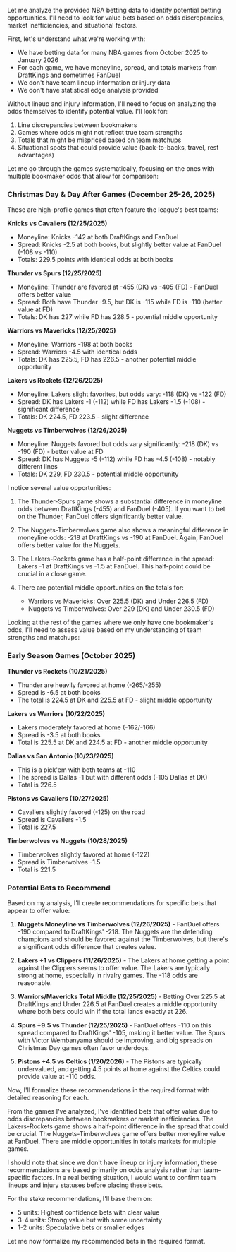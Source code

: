 Let me analyze the provided NBA betting data to identify potential betting opportunities. I'll need to look for value bets based on odds discrepancies, market inefficiencies, and situational factors.

First, let's understand what we're working with:
- We have betting data for many NBA games from October 2025 to January 2026
- For each game, we have moneyline, spread, and totals markets from DraftKings and sometimes FanDuel
- We don't have team lineup information or injury data
- We don't have statistical edge analysis provided

Without lineup and injury information, I'll need to focus on analyzing the odds themselves to identify potential value. I'll look for:

1. Line discrepancies between bookmakers
2. Games where odds might not reflect true team strengths
3. Totals that might be mispriced based on team matchups
4. Situational spots that could provide value (back-to-backs, travel, rest advantages)

Let me go through the games systematically, focusing on the ones with multiple bookmaker odds that allow for comparison:

### Christmas Day & Day After Games (December 25-26, 2025)
These are high-profile games that often feature the league's best teams:

**Knicks vs Cavaliers (12/25/2025)**
- Moneyline: Knicks -142 at both DraftKings and FanDuel
- Spread: Knicks -2.5 at both books, but slightly better value at FanDuel (-108 vs -110)
- Totals: 229.5 points with identical odds at both books

**Thunder vs Spurs (12/25/2025)**
- Moneyline: Thunder are favored at -455 (DK) vs -405 (FD) - FanDuel offers better value
- Spread: Both have Thunder -9.5, but DK is -115 while FD is -110 (better value at FD)
- Totals: DK has 227 while FD has 228.5 - potential middle opportunity

**Warriors vs Mavericks (12/25/2025)**
- Moneyline: Warriors -198 at both books
- Spread: Warriors -4.5 with identical odds
- Totals: DK has 225.5, FD has 226.5 - another potential middle opportunity

**Lakers vs Rockets (12/26/2025)**
- Moneyline: Lakers slight favorites, but odds vary: -118 (DK) vs -122 (FD)
- Spread: DK has Lakers -1 (-112) while FD has Lakers -1.5 (-108) - significant difference
- Totals: DK 224.5, FD 223.5 - slight difference

**Nuggets vs Timberwolves (12/26/2025)**
- Moneyline: Nuggets favored but odds vary significantly: -218 (DK) vs -190 (FD) - better value at FD
- Spread: DK has Nuggets -5 (-112) while FD has -4.5 (-108) - notably different lines
- Totals: DK 229, FD 230.5 - potential middle opportunity

I notice several value opportunities:

1. The Thunder-Spurs game shows a substantial difference in moneyline odds between DraftKings (-455) and FanDuel (-405). If you want to bet on the Thunder, FanDuel offers significantly better value.

2. The Nuggets-Timberwolves game also shows a meaningful difference in moneyline odds: -218 at DraftKings vs -190 at FanDuel. Again, FanDuel offers better value for the Nuggets.

3. The Lakers-Rockets game has a half-point difference in the spread: Lakers -1 at DraftKings vs -1.5 at FanDuel. This half-point could be crucial in a close game.

4. There are potential middle opportunities on the totals for:
   - Warriors vs Mavericks: Over 225.5 (DK) and Under 226.5 (FD)
   - Nuggets vs Timberwolves: Over 229 (DK) and Under 230.5 (FD)

Looking at the rest of the games where we only have one bookmaker's odds, I'll need to assess value based on my understanding of team strengths and matchups:

### Early Season Games (October 2025)

**Thunder vs Rockets (10/21/2025)**
- Thunder are heavily favored at home (-265/-255)
- Spread is -6.5 at both books
- The total is 224.5 at DK and 225.5 at FD - slight middle opportunity

**Lakers vs Warriors (10/22/2025)**
- Lakers moderately favored at home (-162/-166)
- Spread is -3.5 at both books
- Total is 225.5 at DK and 224.5 at FD - another middle opportunity

**Dallas vs San Antonio (10/23/2025)**
- This is a pick'em with both teams at -110
- The spread is Dallas -1 but with different odds (-105 Dallas at DK)
- Total is 226.5

**Pistons vs Cavaliers (10/27/2025)**
- Cavaliers slightly favored (-125) on the road
- Spread is Cavaliers -1.5
- Total is 227.5

**Timberwolves vs Nuggets (10/28/2025)**
- Timberwolves slightly favored at home (-122)
- Spread is Timberwolves -1.5
- Total is 221.5

### Potential Bets to Recommend

Based on my analysis, I'll create recommendations for specific bets that appear to offer value:

1. **Nuggets Moneyline vs Timberwolves (12/26/2025)** - FanDuel offers -190 compared to DraftKings' -218. The Nuggets are the defending champions and should be favored against the Timberwolves, but there's a significant odds difference that creates value.

2. **Lakers +1 vs Clippers (11/26/2025)** - The Lakers at home getting a point against the Clippers seems to offer value. The Lakers are typically strong at home, especially in rivalry games. The -118 odds are reasonable.

3. **Warriors/Mavericks Total Middle (12/25/2025)** - Betting Over 225.5 at DraftKings and Under 226.5 at FanDuel creates a middle opportunity where both bets could win if the total lands exactly at 226.

4. **Spurs +9.5 vs Thunder (12/25/2025)** - FanDuel offers -110 on this spread compared to DraftKings' -105, making it better value. The Spurs with Victor Wembanyama should be improving, and big spreads on Christmas Day games often favor underdogs.

5. **Pistons +4.5 vs Celtics (1/20/2026)** - The Pistons are typically undervalued, and getting 4.5 points at home against the Celtics could provide value at -110 odds.

Now, I'll formalize these recommendations in the required format with detailed reasoning for each.

From the games I've analyzed, I've identified bets that offer value due to odds discrepancies between bookmakers or market inefficiencies. The Lakers-Rockets game shows a half-point difference in the spread that could be crucial. The Nuggets-Timberwolves game offers better moneyline value at FanDuel. There are middle opportunities in totals markets for multiple games.

I should note that since we don't have lineup or injury information, these recommendations are based primarily on odds analysis rather than team-specific factors. In a real betting situation, I would want to confirm team lineups and injury statuses before placing these bets.

For the stake recommendations, I'll base them on:
- 5 units: Highest confidence bets with clear value
- 3-4 units: Strong value but with some uncertainty
- 1-2 units: Speculative bets or smaller edges

Let me now formalize my recommended bets in the required format.